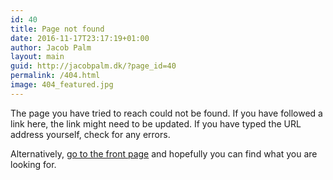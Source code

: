 ```yaml
---
id: 40
title: Page not found
date: 2016-11-17T23:17:19+01:00
author: Jacob Palm
layout: main
guid: http://jacobpalm.dk/?page_id=40
permalink: /404.html
image: 404_featured.jpg
---
```

The page you have tried to reach could not be found. If you have followed a link here, the link might need to be updated. If you have typed the URL address yourself, check for any errors.

Alternatively, [go to the front page]({{site.baseurl}}/) and hopefully you can find what you are looking for.
